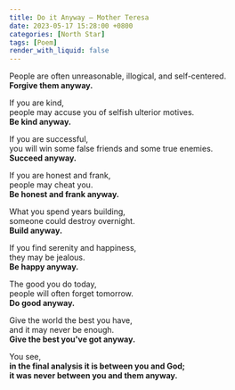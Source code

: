 ```yaml
---
title: Do it Anyway — Mother Teresa
date: 2023-05-17 15:28:00 +0800
categories: [North Star]
tags: [Poem]
render_with_liquid: false
---
```


People are often unreasonable, illogical, and self-centered.  
**Forgive them anyway.**  

If you are kind,  
people may accuse you of selfish ulterior motives.  
**Be kind anyway.**  

If you are successful,  
you will win some false friends and some true enemies.  
**Succeed anyway.**  

If you are honest and frank,  
people may cheat you.  
**Be honest and frank anyway.**  

What you spend years building,  
someone could destroy overnight.  
**Build anyway.**  

If you find serenity and happiness,  
they may be jealous.  
**Be happy anyway.**  

The good you do today,  
people will often forget tomorrow.  
**Do good anyway.**  

Give the world the best you have,  
and it may never be enough.  
**Give the best you've got anyway.**  

You see,  
**in the final analysis it is between you and God;**  
**it was never between you and them anyway.**

 
